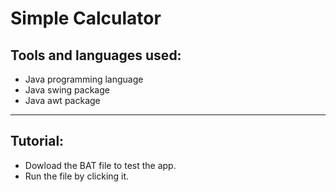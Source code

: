 <h1>Simple Calculator</h1>
<h2>Tools and languages used:</h2>
<ul> 
 <li>Java programming language</li>
<li>Java swing package</li> 
<li>Java awt package</li>
</ul>
<hr>
<h2>Tutorial:</h2>
<ul>
  <li>Dowload the BAT file to test the app.</li>
  <li>Run the file by clicking it.</li>
</ul>

